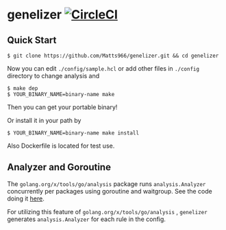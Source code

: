 # genelizer [![CircleCI](https://circleci.com/gh/Matts966/genelizer.svg?style=svg)](https://circleci.com/gh/Matts966/genelizer)

## Quick Start

```
$ git clone https://github.com/Matts966/genelizer.git && cd genelizer
```

Now you can edit `./config/sample.hcl` or add other files in `./config` directory to change analysis and

```
$ make dep
$ YOUR_BINARY_NAME=binary-name make
```

Then you can get your portable binary!

Or install it in your path by

```
$ YOUR_BINARY_NAME=binary-name make install
```

Also Dockerfile is located for test use.

## Analyzer and Goroutine

The `golang.org/x/tools/go/analysis` package runs `analysis.Analyzer` concurrently per packages using goroutine and waitgroup.
See the code doing it [here](https://github.com/golang/tools/blob/be0da057c5e3c2df569a2c25cd280149b7d7e7d0/go/analysis/internal/checker/checker.go#L201).

For utilizing this feature of `golang.org/x/tools/go/analysis` , `genelizer` generates `analysis.Analyzer` for each rule in the config.
